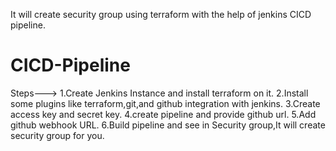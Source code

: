 It will create security group using terraform with the help of jenkins CICD pipeline. 

# CICD-Pipeline

Steps--->
1.Create Jenkins Instance and install terraform on it.
2.Install some plugins like terraform,git,and github integration with jenkins.
3.Create access key and secret key.
4.create pipeline and provide github url.
5.Add github webhook URL.
6.Build pipeline and see in Security group,It will create security group for you.
